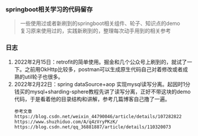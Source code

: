 ### springboot相关学习的代码留存
> 一些使用过或者新刷到的springboot相关组件、轮子、知识点的demo<br>
> 复习原来使用过的，实践新刷到的，整理每次动手用到的相关参考
### 日志
1. 2022年2月15日：retrofit的简单使用。掘金和几个公众号上刷到的，就试了一下。之前用OkHttp比较多，postman可以生成原生代码自己对着修改或者成熟的util轮子也很多。
2. 2022年2月22日：spring dataSource+aop 实现mysql读写分离。起因时1分钱买的mysql+sharding-sphere教程先讲了读写分离，正好不带这块的demo代码，于是看着他的目录结构和讲解，参考几篇博客自己撸了一遍。
    ```
   参考文章
   https://blog.csdn.net/weixin_44790046/article/details/107282822
   https://www.shuzhiduo.com/A/q4zVryPKzK/
   https://blog.csdn.net/qq_36881887/article/details/110320073
   ```
